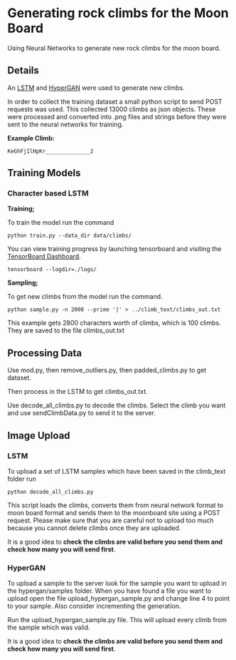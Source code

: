 # Generating rock climbs for the Moon Board

Using Neural Networks to generate new rock climbs for the moon board.

## Details

An [LSTM](https://github.com/karpathy/char-rnn) and [HyperGAN](https://github.com/255BITS/HyperGAN) were used to generate new climbs.

In order to collect the training dataset a small python script to send POST requests was used.
This collected 13000 climbs as json objects.
These were processed and converted into .png files and strings before they were sent to the neural networks for training.

**Example Climb:**

```KeGhFjIlHpKr______________2```

## Training Models

### Character based LSTM

**Training;**

To train the model run the command

```python train.py --data_dir data/climbs/```

You can view training progress by launching tensorboard and visiting the [TensorBoard Dashboard](http://localhost:6006/).

```tensorboard --logdir=./logs/```

**Sampling;**

To get new climbs from the model run the command.

```python sample.py -n 2000 --prime '|' > ../climb_text/climbs_out.txt```

This example gets 2800 characters worth of climbs, which is 100 climbs. They are saved to the file climbs_out.txt

## Processing Data

Use mod.py, then remove_outliers.py, then padded_climbs.py to get dataset.

Then process in the LSTM to get climbs_out.txt.

Use decode_all_climbs.py to decode the climbs. Select the climb you want and use sendClimbData.py to send it to the server.

## Image Upload

### LSTM

To upload a set of LSTM samples which have been saved in the climb_text folder run 

```python decode_all_climbs.py```

This script loads the climbs, converts them from neural network format to moon board format and sends them to the moonboard site using a POST request.
Please make sure that you are careful not to upload too much because you cannot delete climbs once they are uploaded.

It is a good idea to **check the climbs are valid before you send them and check how many you will send first**.

### HyperGAN

To upload a sample to the server look for the sample you want to upload in the hypergan/samples folder.
When you have found a file you want to upload open the file upload_hypergan_sample.py and change line 4 to point to your sample. Also consider incrementing the generation.

Run the upload_hypergan_sample.py file. This will upload every climb from the sample which was valid.

It is a good idea to **check the climbs are valid before you send them and check how many you will send first**.
